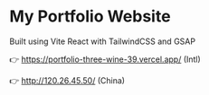 # My Portfolio Website

Built using Vite React with TailwindCSS and GSAP

👉 https://portfolio-three-wine-39.vercel.app/ (Intl)

👉 http://120.26.45.50/ (China)
